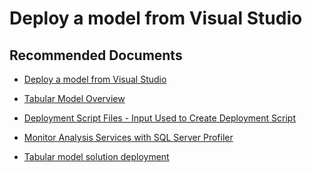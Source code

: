 <properties
  pagetitle="Deploy a model from Visual Studio&#xD;"
  description="deploy model"
  service="microsoft.analysisservices"
  resource="servers"
  ms.author="pfreitas,amigan"
  selfhelptype="Generic"
  supporttopicids="32675687"
  resourcetags=""
  productpesids="16157"
  cloudenvironments="public,mooncake,fairfax,usnat,ussec"
  articleid="bdc40ec8-9f10-0111-70d1-691a17de43ef"
  ownershipid="AzureData_AnalysisServices" />
# Deploy a model from Visual Studio

## **Recommended Documents**

* [Deploy a model from Visual Studio](https://docs.microsoft.com/azure/analysis-services/analysis-services-deploy)

* [Tabular Model Overview](https://docs.microsoft.com/analysis-services/tabular-models/tabular-models-ssas?view=asallproducts-allversions)

* [Deployment Script Files - Input Used to Create Deployment Script](https://docs.microsoft.com/sql/analysis-services/multidimensional-models/deployment-script-files-input-used-to-create-deployment-script?view=sql-server-2017)

* [Monitor Analysis Services with SQL Server Profiler](https://docs.microsoft.com/analysis-services/instances/use-sql-server-profiler-to-monitor-analysis-services?view=asallproducts-allversions)

* [Tabular model solution deployment](https://docs.microsoft.com/analysis-services/deployment/tabular-model-solution-deployment?view=azure-analysis-services-current)